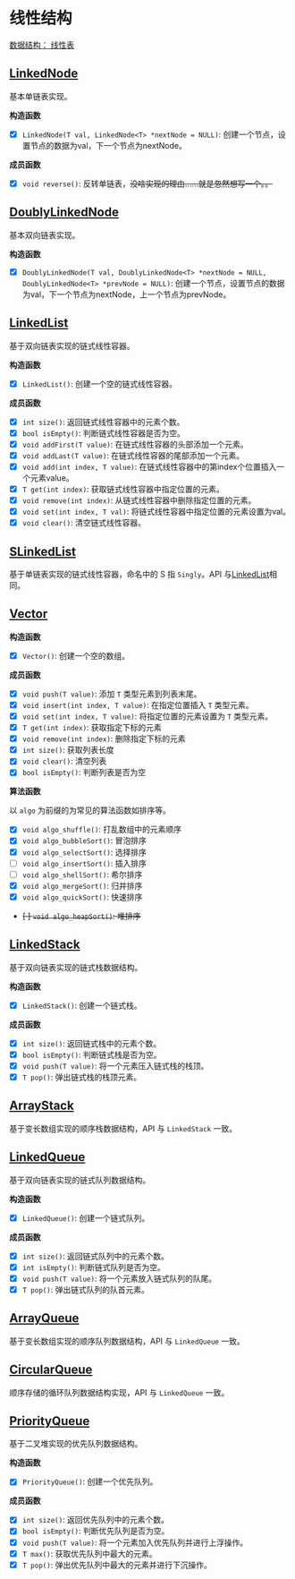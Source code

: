 # 线性结构

[数据结构： 线性表](https://xiongyuchi.top/2022/02/13/xian-xing-biao/)

## [LinkedNode](./LinkedNode.cpp)
基本单链表实现。

**构造函数**
- [x] `LinkedNode(T val, LinkedNode<T> *nextNode = NULL)`: 创建一个节点，设置节点的数据为val，下一个节点为nextNode。

**成员函数**
- [x] `void reverse()`: 反转单链表，~~没啥实现的理由……就是忽然想写一个。。~~

## [DoublyLinkedNode](./DoublyLinkedNode.cpp)
基本双向链表实现。

**构造函数**
- [x] `DoublyLinkedNode(T val, DoublyLinkedNode<T> *nextNode = NULL, DoublyLinkedNode<T> *prevNode = NULL)`: 创建一个节点，设置节点的数据为val，下一个节点为nextNode，上一个节点为prevNode。

## [LinkedList](./LinkedList.cpp)
基于双向链表实现的链式线性容器。

**构造函数**
- [x] `LinkedList()`: 创建一个空的链式线性容器。

**成员函数**
- [x] `int size()`: 返回链式线性容器中的元素个数。
- [x] `bool isEmpty()`: 判断链式线性容器是否为空。
- [x] `void addFirst(T value)`: 在链式线性容器的头部添加一个元素。
- [x] `void addLast(T value)`: 在链式线性容器的尾部添加一个元素。
- [x] `void add(int index, T value)`: 在链式线性容器中的第index个位置插入一个元素value。
- [x] `T get(int index)`: 获取链式线性容器中指定位置的元素。
- [x] `void remove(int index)`: 从链式线性容器中删除指定位置的元素。
- [x] `void set(int index, T val)`: 将链式线性容器中指定位置的元素设置为val。
- [x] `void clear()`: 清空链式线性容器。

## [SLinkedList](./SLinkedList.cpp)
基于单链表实现的链式线性容器，命名中的 S 指 `Singly`。API 与[LinkedList](./LinkedList.cpp)相同。

## [Vector](./Vector.cpp)

**构造函数**
- [x] `Vector()`: 创建一个空的数组。

**成员函数**
- [x] `void push(T value)`: 添加 `T` 类型元素到列表末尾。
- [x] `void insert(int index, T value)`: 在指定位置插入 `T` 类型元素。
- [x] `void set(int index, T value)`: 将指定位置的元素设置为 `T` 类型元素。
- [x] `T get(int index)`: 获取指定下标的元素
- [x] `void remove(int index)`: 删除指定下标的元素
- [x] `int size()`: 获取列表长度
- [x] `void clear()`: 清空列表
- [x] `bool isEmpty()`: 判断列表是否为空

**算法函数**

以 `algo` 为前缀的为常见的算法函数如排序等。
- [x] `void algo_shuffle()`: 打乱数组中的元素顺序
- [x] `void algo_bubbleSort()`: 冒泡排序
- [x] `void algo_selectSort()`: 选择排序
- [ ] `void algo_insertSort()`: 插入排序
- [ ] `void algo_shellSort()`: 希尔排序
- [x] `void algo_mergeSort()`: 归并排序
- [x] `void algo_quickSort()`: 快速排序
- ~~[ ] `void algo_heapSort()`: 堆排序~~

## [LinkedStack](./LinkedStack.cpp)
基于双向链表实现的链式栈数据结构。

**构造函数**
- [x] `LinkedStack()`: 创建一个链式栈。

**成员函数**
- [x] `int size()`: 返回链式栈中的元素个数。
- [x] `bool isEmpty()`: 判断链式栈是否为空。
- [x] `void push(T value)`: 将一个元素压入链式栈的栈顶。
- [x] `T pop()`: 弹出链式栈的栈顶元素。

## [ArrayStack](./ArrayStack.cpp)
基于变长数组实现的顺序栈数据结构，API 与 `LinkedStack` 一致。

## [LinkedQueue](./LinkedQueue.cpp)
基于双向链表实现的链式队列数据结构。

**构造函数**
- [x] `LinkedQueue()`: 创建一个链式队列。

**成员函数**
- [x] `int size()`: 返回链式队列中的元素个数。
- [x] `int isEmpty()`: 判断链式队列是否为空。
- [x] `void push(T value)`: 将一个元素放入链式队列的队尾。
- [x] `T pop()`: 弹出链式队列的队首元素。

## [ArrayQueue](./ArrayQueue.cpp)
基于变长数组实现的顺序队列数据结构，API 与 `LinkedQueue` 一致。

## [CircularQueue](./CircularQueue.cpp)
顺序存储的循环队列数据结构实现，API 与 `LinkedQueue` 一致。

## [PriorityQueue](./PriorityQueue.cpp)
基于二叉堆实现的优先队列数据结构。

**构造函数**
- [x] `PriorityQueue()`: 创建一个优先队列。

**成员函数**
- [x] `int size()`: 返回优先队列中的元素个数。
- [x] `bool isEmpty()`: 判断优先队列是否为空。
- [x] `void push(T value)`: 将一个元素加入优先队列并进行上浮操作。
- [x] `T max()`: 获取优先队列中最大的元素。
- [x] `T pop()`: 弹出优先队列中最大的元素并进行下沉操作。